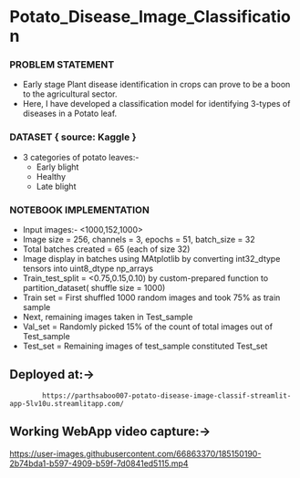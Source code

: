 # Potato_Disease_Image_Classification

### PROBLEM STATEMENT 

* Early stage Plant disease identification in crops can prove to be a boon to the agricultural sector. 
* Here, I have developed a classification model for identifying 3-types of diseases in a Potato leaf.

### DATASET  { source: Kaggle }

*  3 categories of potato leaves:-
   * Early blight 
   * Healthy
   * Late blight

### NOTEBOOK IMPLEMENTATION

* Input images:- <1000,152,1000>
* Image size = 256, channels = 3, epochs = 51, batch_size = 32
* Total batches created = 65 (each of size 32)
* Image display in batches using MAtplotlib by converting int32_dtype tensors into uint8_dtype np_arrays
* Train_test_split = <0.75,0.15,0.10) by custom-prepared function to partition_dataset( shuffle size = 1000)
* Train set = First shuffled 1000 random images and took 75% as train sample
* Next, remaining images taken in Test_sample
* Val_set = Randomly picked 15% of the count of total images out of Test_sample
* Test_set = Remaining  images of test_sample constituted Test_set

## Deployed at:->
            https://parthsaboo007-potato-disease-image-classif-streamlit-app-5lv10u.streamlitapp.com/
            
## Working WebApp video capture:->
https://user-images.githubusercontent.com/66863370/185150190-2b74bda1-b597-4909-b59f-7d0841ed5115.mp4
            

